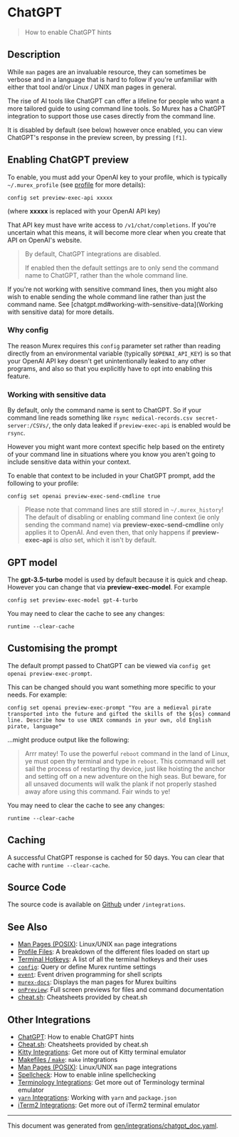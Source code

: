 # ChatGPT

> How to enable ChatGPT hints

## Description

While `man` pages are an invaluable resource, they can sometimes be verbose and
in a language that is hard to follow if you're unfamiliar with either that tool
and/or Linux / UNIX man pages in general.

The rise of AI tools like ChatGPT can offer a lifeline for people who want a
more tailored guide to using command line tools. So Murex has a ChatGPT
integration to support those use cases directly from the command line.

It is disabled by default (see below) however once enabled, you can view
ChatGPT's response in the preview screen, by pressing `[f1]`.

## Enabling ChatGPT preview

To enable, you must add your OpenAI key to your profile, which is typically
`~/.murex_profile` (see [profile](/docs/user-guide/profile.md) for more details):

```
config set preview-exec-api xxxxx
```

(where **xxxxx** is replaced with your OpenAI API key)

That API key must have write access to `/v1/chat/completions`. If you're
uncertain what this means, it will become more clear when you create that API
on OpenAI's website.

> By default, ChatGPT integrations are disabled.
> 
> If enabled then the default settings are to only send the command name to
> ChatGPT, rather than the whole command line.

If you're not working with sensitive command lines, then you might also wish
to enable sending the whole command line rather than just the command name.
See [chatgpt.md#working-with-sensitive-data](Working with sensitive data) for more
details. 

### Why config

The reason Murex requires this `config` parameter set rather than reading
directly from an environmental variable (typically `$OPENAI_API_KEY`) is so
that your OpenAI API key doesn't get unintentionally leaked to any other
programs, and also so that you explicitly have to opt into enabling this
feature.

### Working with sensitive data

By default, only the command name is sent to ChatGPT. So if your command line
reads something like `rsync medical-records.csv secret-server:/CSVs/`, the only
data leaked if `preview-exec-api` is enabled would be `rsync`.

However you might want more context specific help based on the entirety of your
command line in situations where you know you aren't going to include sensitive
data within your context.

To enable that context to be included in your ChatGPT prompt, add the following
to your profile:

```
config set openai preview-exec-send-cmdline true
```

> Please note that command lines are still stored in `~/.murex_history`! The
> default of disabling or enabling command line context (ie only sending the
> command name) via **preview-exec-send-cmdline** only applies it to OpenAI.
> And even then, that only happens if **preview-exec-api** is _also_ set, which
> it isn't by default.

## GPT model

The **gpt-3.5-turbo** model is used by default because it is quick and cheap.
However you can change that via **preview-exec-model**. For example

```
config set preview-exec-model gpt-4-turbo
```

You may need to clear the cache to see any changes:

```
runtime --clear-cache
```

## Customising the prompt

The default prompt passed to ChatGPT can be viewed via `config get openai
preview-exec-prompt`.

This can be changed should you want something more specific to your needs. For
example:

```
config set openai preview-exec-prompt "You are a medieval pirate transported into the future and gifted the skills of the ${os} command line. Describe how to use UNIX commands in your own, old English pirate, language"
```

...might produce output like the following:

> Arrr matey! To use the powerful `reboot` command in the land of Linux, ye
> must open thy terminal and type in `reboot`. This command will set sail the
> process of restarting thy device, just like hoisting the anchor and setting
> off on a new adventure on the high seas. But beware, for all unsaved
> documents will walk the plank if not properly stashed away afore using this
> command. Fair winds to ye!

You may need to clear the cache to see any changes:

```
runtime --clear-cache
```

## Caching

A successful ChatGPT response is cached for 50 days. You can clear that cache
with `runtime --clear-cache`.

## Source Code

The source code is available on [Github](https://github.com/lmorg/murex/blob/master/integrations/chatgpt_any.mx)
under `/integrations`.

## See Also

* [Man Pages (POSIX)](../integrations/man-pages.md):
  Linux/UNIX `man` page integrations
* [Profile Files](../user-guide/profile.md):
  A breakdown of the different files loaded on start up
* [Terminal Hotkeys](../user-guide/terminal-keys.md):
  A list of all the terminal hotkeys and their uses
* [`config`](../commands/config.md):
  Query or define Murex runtime settings
* [`event`](../commands/event.md):
  Event driven programming for shell scripts
* [`murex-docs`](../commands/murex-docs.md):
  Displays the man pages for Murex builtins
* [`onPreview`](../events/onpreview.md):
  Full screen previews for files and command documentation
* [cheat.sh](../integrations/cheatsh.md):
  Cheatsheets provided by cheat.sh

## Other Integrations

* [ChatGPT](../integrations/chatgpt.md):
  How to enable ChatGPT hints
* [Cheat.sh](../integrations/cheatsh.md):
  Cheatsheets provided by cheat.sh
* [Kitty Integrations](../integrations/kitty.md):
  Get more out of Kitty terminal emulator
* [Makefiles / `make`](../integrations/make.md):
  `make` integrations
* [Man Pages (POSIX)](../integrations/man-pages.md):
  Linux/UNIX `man` page integrations
* [Spellcheck](../integrations/spellcheck.md):
  How to enable inline spellchecking
* [Terminology Integrations](../integrations/terminology.md):
  Get more out of Terminology terminal emulator
* [`yarn` Integrations](../integrations/yarn.md):
  Working with `yarn` and `package.json`
* [iTerm2 Integrations](../integrations/iterm2.md):
  Get more out of iTerm2 terminal emulator


<hr/>

This document was generated from [gen/integrations/chatgpt_doc.yaml](https://github.com/lmorg/murex/blob/master/gen/integrations/chatgpt_doc.yaml).